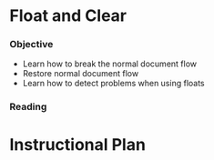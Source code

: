 # Float and Clear

### Objective

* Learn how to break the normal document flow
* Restore normal document flow
* Learn how to detect problems when using floats

### Reading
[]()

# Instructional Plan